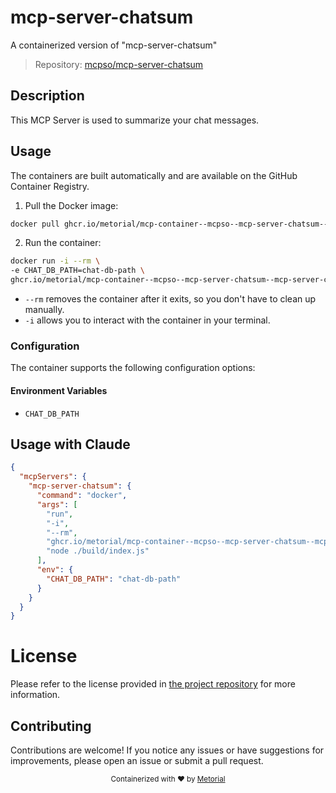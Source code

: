 
# mcp-server-chatsum

A containerized version of "mcp-server-chatsum"

> Repository: [mcpso/mcp-server-chatsum](https://github.com/mcpso/mcp-server-chatsum)

## Description

This MCP Server is used to summarize your chat messages.


## Usage

The containers are built automatically and are available on the GitHub Container Registry.

1. Pull the Docker image:

```bash
docker pull ghcr.io/metorial/mcp-container--mcpso--mcp-server-chatsum--mcp-server-chatsum
```

2. Run the container:

```bash
docker run -i --rm \ 
-e CHAT_DB_PATH=chat-db-path \
ghcr.io/metorial/mcp-container--mcpso--mcp-server-chatsum--mcp-server-chatsum  "node ./build/index.js"
```

- `--rm` removes the container after it exits, so you don't have to clean up manually.
- `-i` allows you to interact with the container in your terminal.



### Configuration

The container supports the following configuration options:




#### Environment Variables

- `CHAT_DB_PATH`




## Usage with Claude

```json
{
  "mcpServers": {
    "mcp-server-chatsum": {
      "command": "docker",
      "args": [
        "run",
        "-i",
        "--rm",
        "ghcr.io/metorial/mcp-container--mcpso--mcp-server-chatsum--mcp-server-chatsum",
        "node ./build/index.js"
      ],
      "env": {
        "CHAT_DB_PATH": "chat-db-path"
      }
    }
  }
}
```

# License

Please refer to the license provided in [the project repository](https://github.com/mcpso/mcp-server-chatsum) for more information.

## Contributing

Contributions are welcome! If you notice any issues or have suggestions for improvements, please open an issue or submit a pull request.

<div align="center">
  <sub>Containerized with ❤️ by <a href="https://metorial.com">Metorial</a></sub>
</div>
  